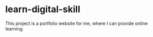 # learn-digital-skill
This project is a portfolio website for me, where I can provide online learning.
